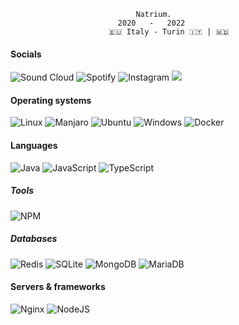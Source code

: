                                 Natrium.
                            2020   -   2022
                          🇪🇺 Italy - Turin 🇮🇹 | 🇲🇩

#### Socials
![Sound Cloud](https://img.shields.io/badge/sound%20cloud-FF5500?style=for-the-badge&logo=soundcloud&logoColor=black) ![Spotify](https://img.shields.io/badge/Spotify-1ED760?style=for-the-badge&logo=spotify&logoColor=white) ![Instagram](https://img.shields.io/badge/Instagram-%23E4405F.svg?style=for-the-badge&logo=Instagram&logoColor=white) ![](https://dcbadge.vercel.app/api/shield/453984820242939905?theme=discord-inverted)
 
#### Operating systems
![Linux](https://img.shields.io/badge/Linux-FCC624?style=for-the-badge&logo=linux&logoColor=black) ![Manjaro](https://img.shields.io/badge/Manjaro-35BF5C?style=for-the-badge&logo=Manjaro&logoColor=white) ![Ubuntu](https://img.shields.io/badge/Ubuntu-E95420?style=for-the-badge&logo=ubuntu&logoColor=white) ![Windows](https://img.shields.io/badge/Windows-0078D6?style=for-the-badge&logo=windows&logoColor=white) ![Docker](https://img.shields.io/badge/docker-%230db7ed.svg?style=for-the-badge&logo=docker&logoColor=white)

#### Languages
![Java](https://img.shields.io/badge/java-%23ED8B00.svg?style=for-the-badge&logo=java&logoColor=white) ![JavaScript](https://img.shields.io/badge/javascript-%23323330.svg?style=for-the-badge&logo=javascript&logoColor=%23F7DF1E) ![TypeScript](https://img.shields.io/badge/typescript-%23007ACC.svg?style=for-the-badge&logo=typescript&logoColor=white)

##### Tools
![NPM](https://img.shields.io/badge/NPM-%23000000.svg?style=for-the-badge&logo=npm&logoColor=white)
 #####  Databases
  ![Redis](https://img.shields.io/badge/redis-%23DD0031.svg?style=for-the-badge&logo=redis&logoColor=white) ![SQLite](https://img.shields.io/badge/sqlite-%2307405e.svg?style=for-the-badge&logo=sqlite&logoColor=white) ![MongoDB](https://img.shields.io/badge/MongoDB-%234ea94b.svg?style=for-the-badge&logo=mongodb&logoColor=white) ![MariaDB](https://img.shields.io/badge/MariaDB-003545?style=for-the-badge&logo=mariadb&logoColor=white)
#### Servers & frameworks
![Nginx](https://img.shields.io/badge/nginx-%23009639.svg?style=for-the-badge&logo=nginx&logoColor=white) ![NodeJS](https://img.shields.io/badge/node.js-6DA55F?style=for-the-badge&logo=node.js&logoColor=white)
